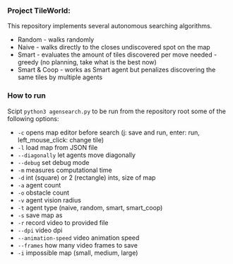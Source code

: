 ### Project TileWorld:
This repository implements several autonomous searching algorithms.
 - Random - walks randomly
 - Naive - walks directly to the closes undiscovered spot on the map
 - Smart - evaluates the amount of tiles discovered per move needed - greedy (no planning, take what is the best now)
 - Smart & Coop - works as Smart agent but penalizes discovering the same tiles by multiple agents

 ### How to run
 Scipt `python3 agensearch.py` to be run from the repository root some of the following options:
  - `-c` opens map editor before search (j: save and run, enter: run, left_mouse_click: change tile)
  - `-l` load map from JSON file 
  - `--diagonally` let agents move diagonally 
  - `--debug` set debug mode 
  - `-m` measures computational time 
  - `-d` int (square) or 2 (rectangle) ints, size of map 
  - `-a` agent count 
  - `-o` obstacle count 
  - `-v` agent vision radius 
  - `-t` agent type (naive, random, smart, smart_coop) 
  - `-s` save map as 
  - `-r` record video to provided file
  - `--dpi` video dpi
  - `--animation-speed` video animation speed
  - `--frames` how many video frames to save
  - `-i` impossible map (small, medium, large)
